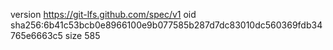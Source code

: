 version https://git-lfs.github.com/spec/v1
oid sha256:6b41c53bcb0e8966100e9b077585b287d7dc83010dc560369fdb34765e6663c5
size 585
